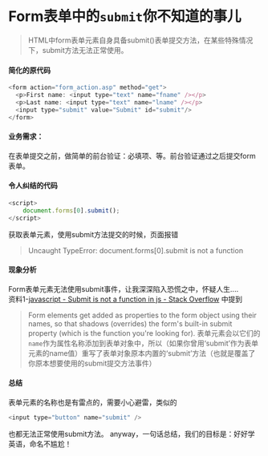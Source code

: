 # Form表单中的`submit`你不知道的事儿

> HTML中form表单元素自身具备submit()表单提交方法，在某些特殊情况下，submit方法无法正常使用。

#### 简化的原代码
```javascript
<form action="form_action.asp" method="get">
  <p>First name: <input type="text" name="fname" /></p>
  <p>Last name: <input type="text" name="lname" /></p>
  <input type="submit" value="Submit" id="submit"/>
</form>
```
#### 业务需求：
在表单提交之前，做简单的前台验证：必填项、等。前台验证通过之后提交form 表单。

#### 令人纠结的代码
```js
<script>
    document.forms[0].submit();
</script>
```
获取表单元素，使用submit方法提交的时候，页面报错
> Uncaught TypeError: document.forms[0].submit is not a function

#### 现象分析
Form表单元素无法使用submit事件，让我深深陷入恐慌之中，怀疑人生....</br>
资料1-[javascript - Submit is not a function in js - Stack Overflow](https://stackoverflow.com/questions/7684271/submit-is-not-a-function-in-js) 中提到
> Form elements get added as properties to the form object using their names, so that shadows (overrides) the form's built-in submit property (which is the function you're looking for).
> 表单元素会以它们的`name`作为属性名称添加到表单对象中，所以（如果你曾用‘submit’作为表单元素的name值）重写了表单对象原本内置的‘submit’方法（也就是覆盖了你原本想要使用的submit提交方法事件）

#### 总结
表单元素的名称也是有雷点的，需要小心避雷，类似的
``` js
<input type="button" name="submit" />
```
也都无法正常使用submit方法。
anyway，一句话总结，我们的目标是：好好学英语，命名不尴尬！


